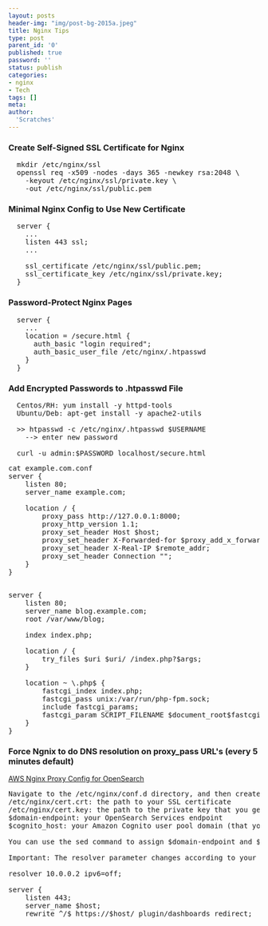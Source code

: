 ```yaml
---
layout: posts
header-img: "img/post-bg-2015a.jpeg"
title: Nginx Tips
type: post
parent_id: '0'
published: true
password: ''
status: publish
categories:
- nginx
- Tech
tags: []
meta:
author:
  'Scratches'
---
```

### Create Self-Signed SSL Certificate for Nginx
<pre>
  mkdir /etc/nginx/ssl
  openssl req -x509 -nodes -days 365 -newkey rsa:2048 \
    -keyout /etc/nginx/ssl/private.key \
    -out /etc/nginx/ssl/public.pem
</pre>

### Minimal Nginx Config to Use New Certificate
<pre>
  server {
    ...
    listen 443 ssl;
    ...

    ssl_certificate /etc/nginx/ssl/public.pem;
    ssl_certificate_key /etc/nginx/ssl/private.key;
  }
</pre>
### Password-Protect Nginx Pages
<pre>
  server {
    ...
    location = /secure.html {
      auth_basic "login required";
      auth_basic_user_file /etc/nginx/.htpasswd
    }
  }
</pre>
### Add Encrypted Passwords to .htpasswd File
<pre>
  Centos/RH: yum install -y httpd-tools
  Ubuntu/Deb: apt-get install -y apache2-utils

  >> htpasswd -c /etc/nginx/.htpasswd $USERNAME
    --> enter new password

  curl -u admin:$PASSWORD localhost/secure.html 
</pre>
<pre>
cat example.com.conf 
server {
	listen 80;
	server_name example.com;

	location / {
		proxy_pass http://127.0.0.1:8000;
		proxy_http_version 1.1;
		proxy_set_header Host $host;
		proxy_set_header X-Forwarded-for $proxy_add_x_forwarded_for;
		proxy_set_header X-Real-IP $remote_addr;
		proxy_set_header Connection "";
	}
}

</pre>
<pre>
server {
	listen 80;
	server_name blog.example.com;
	root /var/www/blog;

	index index.php;

	location / {
		try_files $uri $uri/ /index.php?$args;
	}

	location ~ \.php$ {
		fastcgi_index index.php;
		fastcgi_pass unix:/var/run/php-fpm.sock;
		include fastcgi_params;
		fastcgi_param SCRIPT_FILENAME $document_root$fastcgi_script_name;
	}
}
</pre>

### Force Ngnix to do DNS resolution on proxy_pass URL's (every 5 minutes default)
[AWS Nginx Proxy Config for OpenSearch](https://aws.amazon.com/premiumsupport/knowledge-center/opensearch-outside-vpc-nginx/)
<pre>
Navigate to the /etc/nginx/conf.d directory, and then create a file called default.conf. Modify the file with the following values:
/etc/nginx/cert.crt: the path to your SSL certificate
/etc/nginx/cert.key: the path to the private key that you generated for the SSL certificate
$domain-endpoint: your OpenSearch Services endpoint
$cognito_host: your Amazon Cognito user pool domain (that you configured in Step 2)

You can use the sed command to assign $domain-endpoint and $cognito_host as variables, instead of replacing them directly in the default.conf file. Also, make sure to use HTTPS, or you might encounter an error.

Important: The resolver parameter changes according to your VPC settings. The DNS resolver is located at your primary CIDR block's base IP plus two. For example, if you create a VPC with CIDR block 10.0.0.0/24, then your DNS resolver is located at 10.0.0.2.

resolver 10.0.0.2 ipv6=off;

server {
    listen 443;
    server_name $host;
    rewrite ^/$ https://$host/_plugin/dashboards redirect;
</pre>